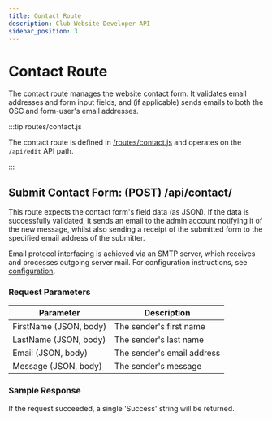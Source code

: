 ```yaml
---
title: Contact Route
description: Club Website Developer API
sidebar_position: 3
---
```


# Contact Route

The contact route manages the website contact form. It validates email addresses and form input fields, and (if applicable) sends emails to both the OSC and form-user's email addresses.

:::tip routes/contact.js

The contact route is defined in [/routes/contact.js](https://github.com/ufosc/Club_Website_2/blob/main/routes/contact.js) and operates on the `/api/edit` API path.

:::

## Submit Contact Form: (POST) /api/contact/

This route expects the contact form's field data (as JSON). If the data is successfully validated, it sends an email to the admin account notifying it of the new message, whilst also sending a receipt of the submitted form to the specified email address of the submitter.

Email protocol interfacing is achieved via an SMTP server, which receives and processes outgoing server mail. For configuration instructions, see [configuration](/docs/website/Developers/configuration).

### Request Parameters

| Parameter              | Description                |
|------------------------|----------------------------|
| FirstName (JSON, body) | The sender's first name    |
| LastName (JSON, body)  | The sender's last name     |
| Email (JSON, body)     | The sender's email address |
| Message (JSON, body)   | The sender's message       |

### Sample Response

If the request succeeded, a single 'Success' string will be returned.
